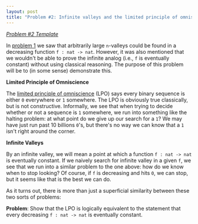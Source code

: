 ```yaml
---
layout: post
title: "Problem #2: Infinite valleys and the limited principle of omniscience"
---
```


*[Problem #2 Template](https://github.com/Coq-Math-Problems/Problems/blob/master/P2/P2_template.v)*

In [problem 1](https://coq-math-problems.github.io/Problem1/) we saw that arbitrarily large `n`-valleys could be found in a decreasing function `f : nat -> nat`.  However, it was also mentioned that we wouldn't be able to prove the infinite analog (i.e., `f` is eventually constant) without using classical reasoning.  The purpose of this problem will be to (in some sense) demonstrate this.

**Limited Principle of Omniscience**

The [limited principle of omniscience](https://en.wikipedia.org/wiki/Limited_principle_of_omniscience) (LPO) says every binary sequence is either `0` everywhere or `1` somewhere.  The LPO is obviously true classically, but is not constructive.  Informally, we see that when trying to decide whether or not a sequence is `1` somewhere, we run into something like the halting problem:  at what point do we give up our search for a `1`?  We may have just run past 10 billions `0`'s, but there's no way we can know that a `1` isn't right around the corner.

**Infinite Valleys**

By an infinite valley, we will mean a point at which a function `f : nat -> nat` is eventually constant.  If we naively search for infinite valley in a given `f`, we see that we run into a similar problem to the one above:  how do we know when to stop looking?  Of course, if `f` is decreasing and hits `0`, we can stop, but it seems like that is the best we can do.

As it turns out, there is more than just a superficial similarity between these two sorts of problems:

**Problem**: Show that the LPO is logically equivalent to the statement that every decreasing `f : nat -> nat` is eventually constant.
